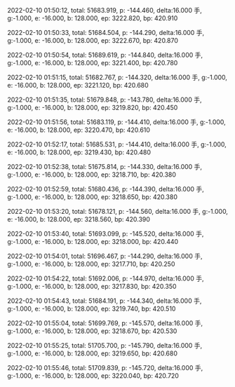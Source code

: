 2022-02-10 01:50:12, total: 51683.919, p: -144.460, delta:16.000 手, g:-1.000, e: -16.000, b: 128.000, ep: 3222.820, bp: 420.910

2022-02-10 01:50:33, total: 51684.504, p: -144.290, delta:16.000 手, g:-1.000, e: -16.000, b: 128.000, ep: 3222.670, bp: 420.870

2022-02-10 01:50:54, total: 51689.619, p: -144.840, delta:16.000 手, g:-1.000, e: -16.000, b: 128.000, ep: 3221.400, bp: 420.780

2022-02-10 01:51:15, total: 51682.767, p: -144.320, delta:16.000 手, g:-1.000, e: -16.000, b: 128.000, ep: 3221.120, bp: 420.680

2022-02-10 01:51:35, total: 51679.848, p: -143.780, delta:16.000 手, g:-1.000, e: -16.000, b: 128.000, ep: 3219.820, bp: 420.450

2022-02-10 01:51:56, total: 51683.119, p: -144.410, delta:16.000 手, g:-1.000, e: -16.000, b: 128.000, ep: 3220.470, bp: 420.610

2022-02-10 01:52:17, total: 51685.531, p: -144.410, delta:16.000 手, g:-1.000, e: -16.000, b: 128.000, ep: 3219.430, bp: 420.480

2022-02-10 01:52:38, total: 51675.814, p: -144.330, delta:16.000 手, g:-1.000, e: -16.000, b: 128.000, ep: 3218.710, bp: 420.380

2022-02-10 01:52:59, total: 51680.436, p: -144.390, delta:16.000 手, g:-1.000, e: -16.000, b: 128.000, ep: 3218.650, bp: 420.380

2022-02-10 01:53:20, total: 51678.121, p: -144.560, delta:16.000 手, g:-1.000, e: -16.000, b: 128.000, ep: 3218.560, bp: 420.390

2022-02-10 01:53:40, total: 51693.099, p: -145.520, delta:16.000 手, g:-1.000, e: -16.000, b: 128.000, ep: 3218.000, bp: 420.440

2022-02-10 01:54:01, total: 51696.467, p: -144.290, delta:16.000 手, g:-1.000, e: -16.000, b: 128.000, ep: 3217.710, bp: 420.250

2022-02-10 01:54:22, total: 51692.006, p: -144.970, delta:16.000 手, g:-1.000, e: -16.000, b: 128.000, ep: 3217.830, bp: 420.350

2022-02-10 01:54:43, total: 51684.191, p: -144.340, delta:16.000 手, g:-1.000, e: -16.000, b: 128.000, ep: 3219.740, bp: 420.510

2022-02-10 01:55:04, total: 51699.769, p: -145.570, delta:16.000 手, g:-1.000, e: -16.000, b: 128.000, ep: 3218.670, bp: 420.530

2022-02-10 01:55:25, total: 51705.700, p: -145.790, delta:16.000 手, g:-1.000, e: -16.000, b: 128.000, ep: 3219.650, bp: 420.680

2022-02-10 01:55:46, total: 51709.839, p: -145.720, delta:16.000 手, g:-1.000, e: -16.000, b: 128.000, ep: 3220.040, bp: 420.720